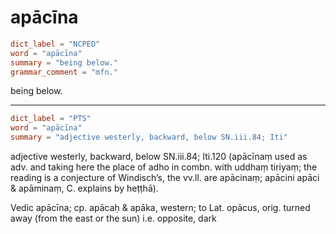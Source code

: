 # apācīna

``` toml
dict_label = "NCPED"
word = "apācīna"
summary = "being below."
grammar_comment = "mfn."
```

being below.

--------------------

``` toml
dict_label = "PTS"
word = "apācīna"
summary = "adjective westerly, backward, below SN.iii.84; Iti"
```

adjective westerly, backward, below SN.iii.84; Iti.120 (apācīnaṃ used as adv. and taking here the place of adho in combn. with uddhaṃ tiriyaṃ; the reading is a conjecture of Windisch’s, the vv.ll. are apācinaṃ; apācini apāci & apāminaṃ, C. explains by heṭṭhā).

Vedic apācīna; cp. apācaḥ & apāka, western; to Lat. opācus, orig. turned away (from the east or the sun) i.e. opposite, dark

